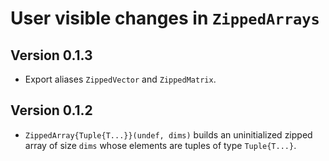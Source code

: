 # User visible changes in `ZippedArrays`

## Version 0.1.3

- Export aliases `ZippedVector` and `ZippedMatrix`.

## Version 0.1.2

- `ZippedArray{Tuple{T...}}(undef, dims)` builds an uninitialized zipped array
  of size `dims` whose elements are tuples of type `Tuple{T...}`.
